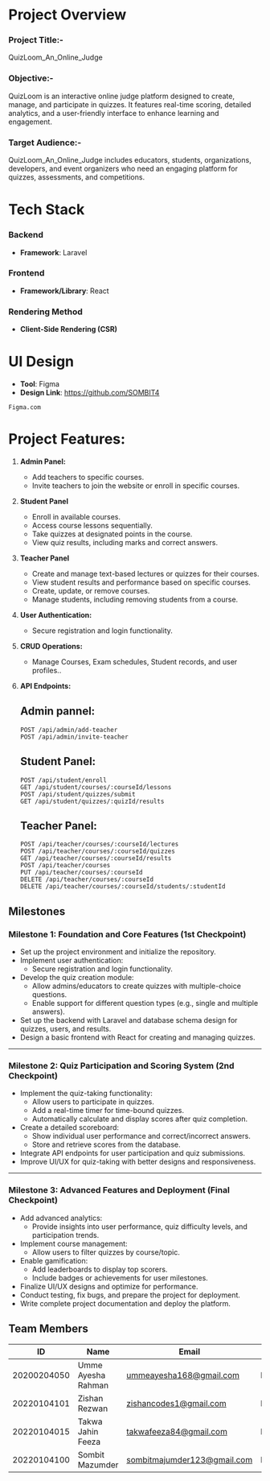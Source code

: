 # Project Overview
### Project Title:-
QuizLoom_An_Online_Judge

### Objective:-
QuizLoom is an interactive online judge platform designed to create, manage, and participate in quizzes. It features real-time scoring, detailed analytics, and a user-friendly interface to enhance learning and engagement.

### Target Audience:-
QuizLoom_An_Online_Judge includes educators, students, organizations, developers, and event organizers who need an engaging platform for quizzes, assessments, and competitions.

# Tech Stack
### Backend
- **Framework**: Laravel
  
### Frontend
- **Framework/Library**: React

### Rendering Method
- **Client-Side Rendering (CSR)**

# UI Design
- **Tool**: Figma
- **Design Link**: https://github.com/SOMBIT4
```
Figma.com
```
# Project Features:
1. **Admin Panel:**
   - Add teachers to specific courses. 
   - Invite teachers to join the website or enroll in specific courses.

2. **Student Panel**
   - Enroll in available courses. 
   - Access course lessons sequentially.
   - Take quizzes at designated points in the course.
   - View quiz results, including marks and correct answers.

3. **Teacher Panel**
   - Create and manage text-based lectures or quizzes for their courses. 
   - View student results and performance based on specific courses.
   - Create, update, or remove courses.
   - Manage students, including removing students from a course. 

4. **User Authentication:**
   - Secure registration and login functionality.

6. **CRUD Operations:**
   - Manage Courses, Exam schedules, Student records, and user profiles..

7. **API Endpoints:**
   ## Admin pannel:
   ```
   POST /api/admin/add-teacher
   POST /api/admin/invite-teacher
   ```
   ## Student Panel:
   ```
   POST /api/student/enroll
   GET /api/student/courses/:courseId/lessons
   POST /api/student/quizzes/submit
   GET /api/student/quizzes/:quizId/results
   ```
   ## Teacher Panel:
   ```
   POST /api/teacher/courses/:courseId/lectures
   POST /api/teacher/courses/:courseId/quizzes
   GET /api/teacher/courses/:courseId/results
   POST /api/teacher/courses
   PUT /api/teacher/courses/:courseId
   DELETE /api/teacher/courses/:courseId
   DELETE /api/teacher/courses/:courseId/students/:studentId
   ```

## Milestones

### Milestone 1: Foundation and Core Features (1st Checkpoint)
- Set up the project environment and initialize the repository.
- Implement user authentication:
  - Secure registration and login functionality.
- Develop the quiz creation module:
  - Allow admins/educators to create quizzes with multiple-choice questions.
  - Enable support for different question types (e.g., single and multiple answers).
- Set up the backend with Laravel and database schema design for quizzes, users, and results.
- Design a basic frontend with React for creating and managing quizzes.

---

### Milestone 2: Quiz Participation and Scoring System (2nd Checkpoint)
- Implement the quiz-taking functionality:
  - Allow users to participate in quizzes.
  - Add a real-time timer for time-bound quizzes.
  - Automatically calculate and display scores after quiz completion.
- Create a detailed scoreboard:
  - Show individual user performance and correct/incorrect answers.
  - Store and retrieve scores from the database.
- Integrate API endpoints for user participation and quiz submissions.
- Improve UI/UX for quiz-taking with better designs and responsiveness.

---

### Milestone 3: Advanced Features and Deployment (Final Checkpoint)
- Add advanced analytics:
  - Provide insights into user performance, quiz difficulty levels, and participation trends.
- Implement course management:
  - Allow users to filter quizzes by course/topic.
- Enable gamification:
  - Add leaderboards to display top scorers.
  - Include badges or achievements for user milestones.
- Finalize UI/UX designs and optimize for performance.
- Conduct testing, fix bugs, and prepare the project for deployment.
- Write complete project documentation and deploy the platform.

## Team Members

| ID          | Name                   | Email                              | Role              |
|-------------|------------------------|------------------------------------|-------------------|
| 20200204050 | Umme Ayesha Rahman        | ummeayesha168@gmail.com | Frontend |
| 20220104101 | Zishan Rezwan     | zishancodes1@gmail.com | Lead              |
| 20220104015 | Takwa Jahin Feeza  | takwafeeza84@gmail.com | Frontend          |
| 20220104100 | Sombit Mazumder          | sombitmajumder123@gmail.com           | Backend           |


